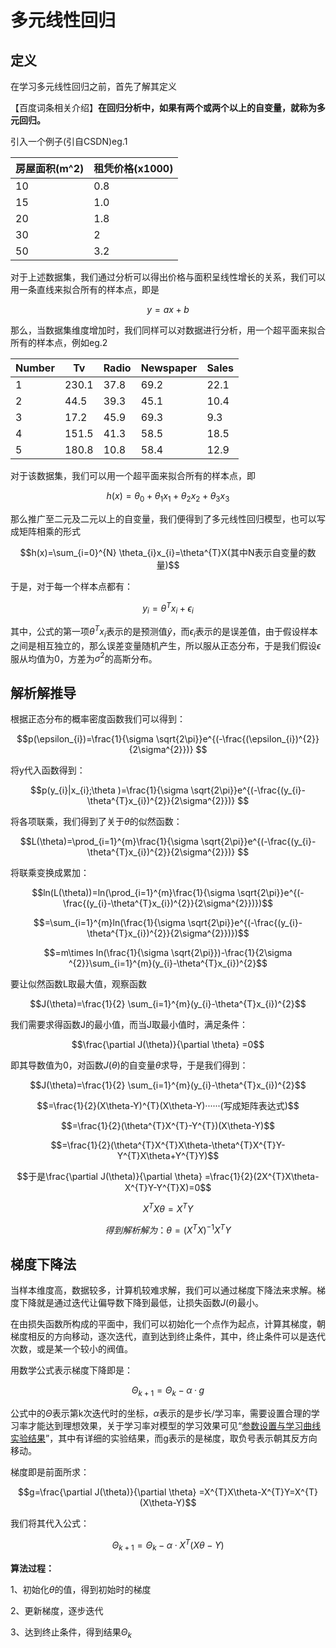 # 多元线性回归

## 定义

在学习多元线性回归之前，首先了解其定义

【百度词条相关介绍】**在回归分析中，如果有两个或两个以上的自变量，就称为多元回归。**

引入一个例子(引自CSDN)eg.1

| 房屋面积(m^2) | 租凭价格(x1000) |
| ------------- | --------------- |
| 10            | 0.8             |
| 15            | 1.0             |
| 20            | 1.8             |
| 30            | 2               |
| 50            | 3.2             |

对于上述数据集，我们通过分析可以得出价格与面积呈线性增长的关系，我们可以用一条直线来拟合所有的样本点，即是
```math
y=ax+b
```
那么，当数据集维度增加时，我们同样可以对数据进行分析，用一个超平面来拟合所有的样本点，例如eg.2

| Number | Tv    | Radio | Newspaper | Sales |
| ------ | ----- | ----- | --------- | ----- |
| 1      | 230.1 | 37.8  | 69.2      | 22.1  |
| 2      | 44.5  | 39.3  | 45.1      | 10.4  |
| 3      | 17.2  | 45.9  | 69.3      | 9.3   |
| 4      | 151.5 | 41.3  | 58.5      | 18.5  |
| 5      | 180.8 | 10.8  | 58.4      | 12.9  |

对于该数据集，我们可以用一个超平面来拟合所有的样本点，即
```math
h(x)=\theta_{0}+\theta_{1}x_{1}+\theta_{2}x_{2}+\theta_{3}x_{3}
```
那么推广至二元及二元以上的自变量，我们便得到了多元线性回归模型，也可以写成矩阵相乘的形式
```math
h(x)=\sum_{i=0}^{N} \theta_{i}x_{i}=\theta^{T}X(其中N表示自变量的数量)
```

于是，对于每一个样本点都有：

```math
y_{i}=\theta^{T}x_{i}+\epsilon_{i}
```

其中，公式的第一项$`\theta^{T}x_{i}`$表示的是预测值$`\hat{y}`$，而$`\epsilon_{i}`$表示的是误差值，由于假设样本之间是相互独立的，那么误差变量随机产生，所以服从正态分布，于是我们假设$`\epsilon`$服从均值为0，方差为$`\sigma^{2}`$的高斯分布。



## 解析解推导

根据正态分布的概率密度函数我们可以得到：

```math
p(\epsilon_{i})=\frac{1}{\sigma \sqrt{2\pi}}e^{(-\frac{(\epsilon_{i})^{2}}{2\sigma^{2}})} 
```

将y代入函数得到：

```math
p(y_{i}|x_{i};\theta )=\frac{1}{\sigma \sqrt{2\pi}}e^{(-\frac{(y_{i}-\theta^{T}x_{i})^{2}}{2\sigma^{2}})} 
```

将各项联乘，我们得到了关于$`\theta`$的似然函数：

```math
L(\theta)=\prod_{i=1}^{m}\frac{1}{\sigma \sqrt{2\pi}}e^{(-\frac{(y_{i}-\theta^{T}x_{i})^{2}}{2\sigma^{2}})}  
```

将联乘变换成累加：

```math
ln(L(\theta))=ln(\prod_{i=1}^{m}\frac{1}{\sigma \sqrt{2\pi}}e^{(-\frac{(y_{i}-\theta^{T}x_{i})^{2}}{2\sigma^{2}})})
```

```math
=\sum_{i=1}^{m}ln(\frac{1}{\sigma \sqrt{2\pi}}e^{(-\frac{(y_{i}-\theta^{T}x_{i})^{2}}{2\sigma^{2}})})
```

```math
=m\times ln(\frac{1}{\sigma \sqrt{2\pi}})-\frac{1}{2\sigma ^{2}}\sum_{i=1}^{m}(y_{i}-\theta^{T}x_{i})^{2}
```

要让似然函数L取最大值，观察函数

```math
J(\theta)=\frac{1}{2} \sum_{i=1}^{m}(y_{i}-\theta^{T}x_{i})^{2}
```

我们需要求得函数J的最小值，而当J取最小值时，满足条件：

```math
\frac{\partial J(\theta)}{\partial \theta} =0
```

即其导数值为0，对函数$`J(\theta)`$的自变量$`\theta`$求导，于是我们得到：

```math
J(\theta)=\frac{1}{2} \sum_{i=1}^{m}(y_{i}-\theta^{T}x_{i})^{2}
```

```math
=\frac{1}{2}(X\theta-Y)^{T}(X\theta-Y)······(写成矩阵表达式)
```

```math
=\frac{1}{2}(\theta^{T}X^{T}-Y^{T})(X\theta-Y)
```

```math
=\frac{1}{2}(\theta^{T}X^{T}X\theta-\theta^{T}X^{T}Y-Y^{T}X\theta+Y^{T}Y)
```

```math
于是\frac{\partial J(\theta)}{\partial \theta} =\frac{1}{2}(2X^{T}X\theta-X^{T}Y-Y^{T}X)=0
```

```math
X^{T}X\theta=X^{T}Y
```

```math
得到解析解为：\theta=(X^{T}X)^{-1}X^{T}Y
```



## 梯度下降法

当样本维度高，数据较多，计算机较难求解，我们可以通过梯度下降法来求解。梯度下降就是通过迭代让偏导数下降到最低，让损失函数$`J(\theta)`$最小。

在由损失函数所构成的平面中，我们可以初始化一个点作为起点，计算其梯度，朝梯度相反的方向移动，逐次迭代，直到达到终止条件，其中，终止条件可以是迭代次数，或是某一个较小的阀值。

用数学公式表示梯度下降即是：

```math
\Theta_{k+1}=\Theta_{k}-\alpha ·g
```

公式中的$`\Theta`$表示第k次迭代时的坐标，$`\alpha`$表示的是步长/学习率，需要设置合理的学习率才能达到理想效果，关于学习率对模型的学习效果可见“[参数设置与学习曲线实验结果](https://github.com/kingdomye/QG_AI/tree/master/code/py手搓神经网络/output)”，其中有详细的实验结果，而g表示的是梯度，取负号表示朝其反方向移动。

梯度即是前面所求：

```math
g=\frac{\partial J(\theta)}{\partial \theta} =X^{T}X\theta-X^{T}Y=X^{T}(X\theta-Y)
```

我们将其代入公式：

```math
\Theta_{k+1}=\Theta_{k}-\alpha ·X^{T}(X\theta-Y)
```

**算法过程：**

1、初始化$`\theta`$的值，得到初始时的梯度

2、更新梯度，逐步迭代

3、达到终止条件，得到结果$`\Theta_{k}`$

